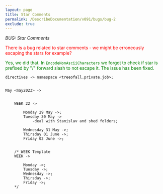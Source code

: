 ```yaml
---
layout: page
title: Star Comments
permalink: /DescribeDocumentation/v091/bugs/bug-2
exclude: true
---
```

_BUG: Star Comments_

<span style="color:red">There is a bug related to star comments - we might be erroneously escaping the stars for example?</span>

<span style="color:green">Yes, we did that. In ```EncodeNonAsciiCharacters``` we forgot to check if star is prefixed by "/" forward slash to not escape it. The issue has been fixed.</span>

```
directives -> namespace <treeofall.private.job>;


May <may2023> ->


	WEEK 22 ->
	
		Monday 29 May ->;
		Tuesday 30 May ->
			-deal with Stanislav and shed folders;

		Wednesday 31 May ->;
		Thirsday 01 June ->;
		Friday 02 June ->;


	/* WEEK Template
	WEEK ->
	
		Monday ->;
		Tuesday ->;
		Wednesday ->;
		Thirsday ->;
		Friday ->;
	*/
```
